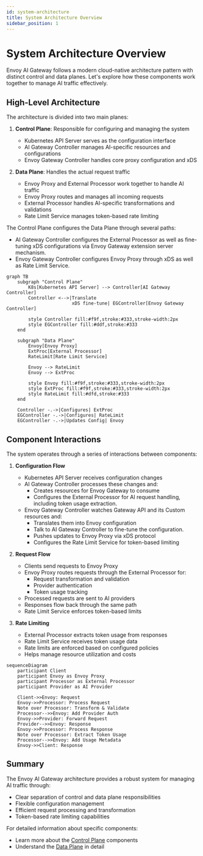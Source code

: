 ```yaml
---
id: system-architecture
title: System Architecture Overview
sidebar_position: 1
---
```


# System Architecture Overview

Envoy AI Gateway follows a modern cloud-native architecture pattern with distinct control and data planes. Let's explore how these components work together to manage AI traffic effectively.

## High-Level Architecture

The architecture is divided into two main planes:

1. **Control Plane**: Responsible for configuring and managing the system
   - Kubernetes API Server serves as the configuration interface
   - AI Gateway Controller manages AI-specific resources and configurations
   - Envoy Gateway Controller handles core proxy configuration and xDS

2. **Data Plane**: Handles the actual request traffic
   - Envoy Proxy and External Processor work together to handle AI traffic
   - Envoy Proxy routes and manages all incoming requests
   - External Processor handles AI-specific transformations and validations
   - Rate Limit Service manages token-based rate limiting

The Control Plane configures the Data Plane through several paths:
- AI Gateway Controller configures the External Processor as well as fine-tuning xDS configurations via Envoy Gateway extension server mechanism.
- Envoy Gateway Controller configures Envoy Proxy through xDS as well as Rate Limit Service.

```mermaid
graph TB
    subgraph "Control Plane"
        K8s[Kubernetes API Server] --> Controller[AI Gateway Controller]
        Controller <-->|Translate
                        xDS fine-tune| EGController[Envoy Gateway Controller]

        style Controller fill:#f9f,stroke:#333,stroke-width:2px
        style EGController fill:#ddf,stroke:#333
    end

    subgraph "Data Plane"
        Envoy[Envoy Proxy]
        ExtProc[External Processor]
        RateLimit[Rate Limit Service]

        Envoy --> RateLimit
        Envoy --> ExtProc

        style Envoy fill:#f9f,stroke:#333,stroke-width:2px
        style ExtProc fill:#f9f,stroke:#333,stroke-width:2px
        style RateLimit fill:#dfd,stroke:#333
    end

    Controller -.->|Configures| ExtProc
    EGController -.->|Configures| RateLimit
    EGController -.->|Updates Config| Envoy
```

## Component Interactions

The system operates through a series of interactions between components:

1. **Configuration Flow**
   - Kubernetes API Server receives configuration changes
   - AI Gateway Controller processes these changes and:
     - Creates resources for Envoy Gateway to consume
     - Configures the External Processor for AI request handling, including token usage extraction.
   - Envoy Gateway Controller watches Gateway API and its Custom resources and:
     - Translates them into Envoy configuration
     - Talk to AI Gateway Controller to fine-tune the configuration.
     - Pushes updates to Envoy Proxy via xDS protocol
     - Configures the Rate Limit Service for token-based limiting

2. **Request Flow**
   - Clients send requests to Envoy Proxy
   - Envoy Proxy routes requests through the External Processor for:
     - Request transformation and validation
     - Provider authentication
     - Token usage tracking
   - Processed requests are sent to AI providers
   - Responses flow back through the same path
   - Rate Limit Service enforces token-based limits

3. **Rate Limiting**
   - External Processor extracts token usage from responses
   - Rate Limit Service receives token usage data
   - Rate limits are enforced based on configured policies
   - Helps manage resource utilization and costs

```mermaid
sequenceDiagram
    participant Client
    participant Envoy as Envoy Proxy
    participant Processor as External Processor
    participant Provider as AI Provider

    Client->>Envoy: Request
    Envoy->>Processor: Process Request
    Note over Processor: Transform & Validate
    Processor-->>Envoy: Add Provider Auth
    Envoy->>Provider: Forward Request
    Provider-->>Envoy: Response
    Envoy->>Processor: Process Response
    Note over Processor: Extract Token Usage
    Processor-->>Envoy: Add Usage Metadata
    Envoy->>Client: Response
```

## Summary

The Envoy AI Gateway architecture provides a robust system for managing AI traffic through:
- Clear separation of control and data plane responsibilities
- Flexible configuration management
- Efficient request processing and transformation
- Token-based rate limiting capabilities

For detailed information about specific components:
- Learn more about the [Control Plane](./control-plane.md) components
- Understand the [Data Plane](./data-plane.md) in detail

